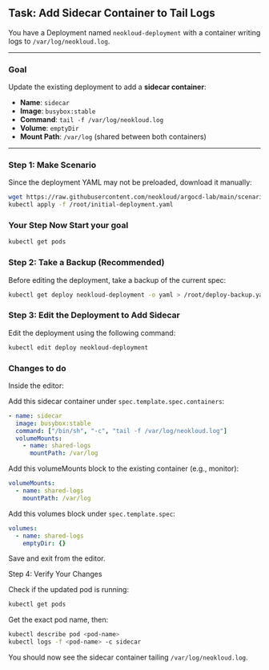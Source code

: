 ## Task: Add Sidecar Container to Tail Logs

You have a Deployment named `neokloud-deployment` with a container writing logs to `/var/log/neokloud.log`.

---

### Goal

Update the existing deployment to add a **sidecar container**:
- **Name**: `sidecar`
- **Image**: `busybox:stable`
- **Command**: `tail -f /var/log/neokloud.log`
- **Volume**: `emptyDir`
- **Mount Path**: `/var/log` (shared between both containers)

---

### Step 1: Make Scenario 

Since the deployment YAML may not be preloaded, download it manually:

```bash
wget https://raw.githubusercontent.com/neokloud/argocd-lab/main/scenarios/neokloud-sidecar-log/deploy/initial-deployment.yaml -O /root/initial-deployment.yaml
kubectl apply -f /root/initial-deployment.yaml
```

### Your Step Now Start your goal

```bash
kubectl get pods
```

### Step 2: Take a Backup (Recommended)
Before editing the deployment, take a backup of the current spec:

```bash
kubectl get deploy neokloud-deployment -o yaml > /root/deploy-backup.yaml

```

### Step 3: Edit the Deployment to Add Sidecar

Edit the deployment using the following command:

```bash
kubectl edit deploy neokloud-deployment

```

### Changes to do

Inside the editor:

Add this sidecar container under `spec.template.spec.containers`:

```yaml
- name: sidecar
  image: busybox:stable
  command: ["/bin/sh", "-c", "tail -f /var/log/neokloud.log"]
  volumeMounts:
    - name: shared-logs
      mountPath: /var/log
```
Add this volumeMounts block to the existing container (e.g., monitor):

```yaml
volumeMounts:
  - name: shared-logs
    mountPath: /var/log
```

Add this volumes block under `spec.template.spec`:

```yaml
volumes:
  - name: shared-logs
    emptyDir: {}
```
Save and exit from the editor.

Step 4: Verify Your Changes

Check if the updated pod is running:

```bash
kubectl get pods
```

Get the exact pod name, then:

```bash
kubectl describe pod <pod-name>
kubectl logs -f <pod-name> -c sidecar
```

You should now see the sidecar container tailing `/var/log/neokloud.log`.
